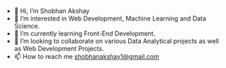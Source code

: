 - 👋 Hi, I’m Shobhan Akshay
- 👀 I’m interested in Web Development, Machine Learning and Data Science.
- 🌱 I’m currently learning Front-End Development.
- 💞️ I’m looking to collaborate on various Data Analytical projects as well as Web Development Projects.
- 📫 How to reach me shobhanakshay1@gmail.com

<!---
OPxKK/OPxKK is a ✨ special ✨ repository because its `README.md` (this file) appears on your GitHub profile.
You can click the Preview link to take a look at your changes.
--->
